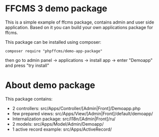 # FFCMS 3 demo package
This is a simple example of ffcms package, contains admin and user side application. Based on it you can build your own applications package for ffcms. 

This package can be installed using composer:

``composer require "phpffcms/demo-app-package"``

then go to admin panel -> applications -> install app -> enter "Demoapp" and press "try install"

# About demo package
This package contains:

* 2 controllers: src/Apps/Controller/[Admin|Front]/Demoapp.php
* few prepared views: src/Apps/View/[Admin|Front]/default/demoapp/
* Internalization package: src/I18n/[Admin|Front]/ru/
* 2 models: src/Apps/Model/Admin/Demoapp/
* 1 active record example: src/Apps/ActiveRecord/
